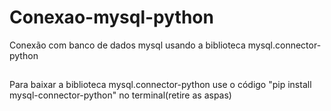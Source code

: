 # Conexao-mysql-python
Conexão com banco de dados mysql usando a biblioteca mysql.connector-python

##
Para baixar a biblioteca mysql.connector-python use o código 
"pip install mysql-connector-python"
 no terminal(retire as aspas) 
